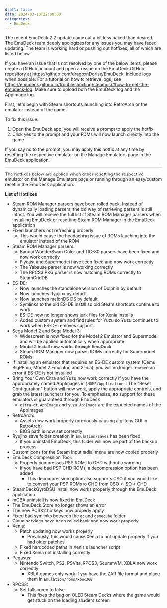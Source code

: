 ```yaml
---
draft: false 
date: 2024-03-10T22:00:00
categories:
  - EmuDeck
---
```


The recent EmuDeck 2.2 update came out a bit less baked than desired. The EmuDeck team deeply apologizes for any issues you may have faced updating. The team is working hard on pushing out hotfixes, all of which are listed below.

If you have an issue that is not resolved by one of the below items, please create a GitHub account and open an issue on the EmuDeck GitHub repository at https://github.com/dragoonDorise/EmuDeck. Include logs when possible. For a tutorial on how to retrieve logs, see https://emudeck.github.io/troubleshooting/steamos/#how-to-get-the-emudeck-log. Make sure to upload both the EmuDeck log and the AppImage log. 

First, let's begin with Steam shortcuts launching into RetroArch or the emulator instead of the game. 

To fix this issue:

1. Open the EmuDeck app, you will receive a prompt to apply the hotfix
2. Click yes to the prompt and your ROMs will now launch directly into the game

If you say no to the prompt, you may apply this hotfix at any time by resetting the respective emulator on the Manage Emulators page in the EmuDeck application.

***

The hotfixes below are applied when either resetting the respective emulator on the Manage Emulators page or running through an easy/custom reset in the EmuDeck application.

**List of Hotfixes**

* Steam ROM Manager parsers have been rolled back. Instead of dynamically loading parsers, the old way of retrieving parsers is still intact. You will receive the full list of Steam ROM Manager parsers when installing EmuDeck or resetting Steam ROM Manager in the EmuDeck application
* Fixed launchers not refreshing properly
    * This would cause the headaching issue of ROMs lauching into the emulator instead of the ROM
* Steam ROM Manager parsers:
    * Bandai WonderSwan Color and TIC-80 parsers have been fixed and now work correctly
    * Flycast and Supermodel have been fixed and now work correctly 
    * The Yabause parser is now working correctly 
    * The RPCS3 PKG parser is now matching ROMs correctly to SteamGridDB
* ES-DE:
    * Now launches the standalone version of Dolphin by default
    * Now launches Ryujinx by default
    * Now launches melonDS DS by default
    * Symlinks to the old ES-DE install so old Steam shortcuts continue to work 
    * ES-DE now no longer shows junk files for Xenia installs 
    * Added custom system and find rules for Yuzu so Yuzu continues to work when ES-DE removes support
* Sega Model 2 and Sega Model 3:
    * Widescreen is now fixed for the Model 2 Emulator and Supermodel and will be applied automatically when appropriate
    * Model 2 install now works through EmuDeck 
    * Steam ROM Manager now parses ROMs correctly for Supermodel ROMs
* If installing an emulator that requires an ES-DE custom system (Cemu, BigPEmu, Model 2 Emulator, and Xenia), you will no longer receive an error if ES-DE is not installed
* Bring Your Own Citra and Yuzu now work correctly if you have the appropriately named AppImages in `$HOME/Applications`. The "Reset Configuration" button will now work, apply the appropriate controls, and grab the latest launchers for you. To emphasize, **no** support for these emulators is guaranteed through EmuDeck
    * `citra-qt.AppImage` and `yuzu.AppImage` are the expected names of the AppImages
* RetroArch:
    * Assets now work properly (previously causing a glitchy GUI in RetroArch)
    * BIOS path is now set correctly 
* Ryujinx save folder creation in `Emulation/saves` has been fixed 
    * If you uninstall EmuDeck, this folder will now be part of the backup process
* Custom icons for the Steam Input radial menu are now copied properly
* EmuDeck Compression Tool:
    * Properly compresses PSP ROMs to CHD without a warning
    * If you have bad PSP CHD ROMs, a decompression option has been added
        * This decompression option also supports CSO if you would like to convert your PSP ROMs to CHD from CSO > ISO > CHD
* SteamDeckGyroDSU install now works properly through the EmuDeck application
* mGBA uninstall is now fixed in EmuDeck
* The EmuDeck Store no longer shows an error 
* The new PCSX2 hotkeys now properly apply
* Fixed bad symlinks between the `gc` and `gamecube` folder
* Cloud services have been rolled back and now work properly
* Xenia: 
    * Patch updating now works properly
        * Previously, this would cause Xenia to not update properly if you had older patches
    * Fixed hardcoded paths in Xenia's launcher script
    * Fixed Xenia not installing correctly
* Pegasus:
    * Nintendo Switch, PS2, PSVita, RPCS3, ScummVM, XBLA now work correctly
        * XBLA games only work if you have the ZAR file format and place them in `Emulation/roms/xbox360`
* RPCS3:
    * Set fullscreen to false
        * This fixes the bug on OLED Steam Decks where the game would get stuck on the loading shaders screen